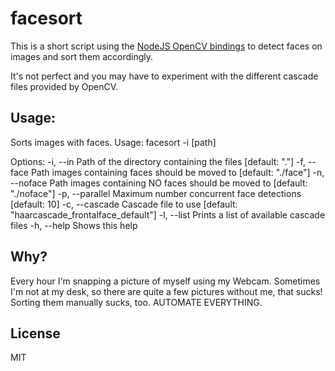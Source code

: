 # facesort

This is a short script using the [NodeJS OpenCV bindings]() to detect faces on images and sort them accordingly.

It's not perfect and you may have to experiment with the different cascade files provided by OpenCV.

## Usage:

Sorts images with faces. Usage: facesort -i [path]

Options:
  -i, --in        Path of the directory containing the files          [default: "."]
  -f, --face      Path images containing faces should be moved to     [default: "./face"]
  -n, --noface    Path images containing NO faces should be moved to  [default: "./noface"]
  -p, --parallel  Maximum number concurrent face detections           [default: 10]
  -c, --cascade   Cascade file to use                                 [default: "haarcascade_frontalface_default"]
  -l, --list      Prints a list of available cascade files
  -h, --help      Shows this help

## Why?

Every hour I'm snapping a picture of myself using my Webcam. Sometimes I'm not at my desk, so there are quite a few pictures without me, that sucks! Sorting them manually sucks, too. AUTOMATE EVERYTHING.

## License

MIT
